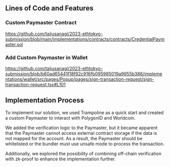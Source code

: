## Lines of Code and Features

### Custom Paymaster Contract
https://github.com/taijusanagi/2023-ethtokyo-submission/blob/main/implementations/contracts/contracts/CredentialPaymaster.sol

### Add Custom Paymaster in Wallet
https://github.com/taijusanagi/2023-ethtokyo-submission/blob/b60ad65441f18f92c916fb095985019a9955b386/implementations/wallet/src/pages/Popup/pages/sign-transaction-request/sign-transaction-request.tsx#L101

## Implementation Process

To implement our solution, we used Trampoline as a quick start and created a custom Paymaster to interact with PolygonID and Worldcoin.

We added the verification logic to the Paymaster, but it became apparent that the Paymaster cannot access external contract storage if the data is not mapped for the account. As a result, the Paymaster should be whitelisted or the bundler must use unsafe mode to process the transaction.

Additionally, we explored the possibility of combining off-chain verification with zk-proof to enhance the implementation further.